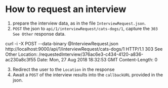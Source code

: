# How to request an interview

1. prepare the interview data, as in the file `InterviewRequest.json`.
2. `POST` the json to `api/1/interviewRequest/cats-dogs/1`, capture the `303 See Other` response data.

  curl -i -X POST --data-binary @InterviewRequest.json http://localhost:9000/api/1/interviewRequest/cats-dogs/1
  HTTP/1.1 303 See Other
  Location: /requestedInterview/376ac6e3-c434-4120-a836-ac230a8c3f55
  Date: Mon, 27 Aug 2018 18:32:53 GMT
  Content-Length: 0

3. Redirect the user to the `Location` in the response
4. Await a `POST` of the interview results into the `callbackURL` provided in the json.